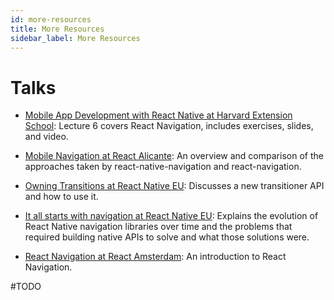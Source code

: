 ```yaml
---
id: more-resources
title: More Resources
sidebar_label: More Resources
---
```


# Talks

- [Mobile App Development with React Native at Harvard Extension School](https://cs50.github.io/mobile/lectures): Lecture 6 covers React Navigation, includes exercises, slides, and video.

- [Mobile Navigation at React Alicante](https://www.youtube.com/watch?v=GBhdooVxX6Q): An overview and comparison of the approaches taken by react-native-navigation and react-navigation.

* [Owning Transitions at React Native EU](https://www.youtube.com/watch?v=1LKqGx3z0W4): Discusses a new transitioner API and how to use it.

* [It all starts with navigation at React Native EU](https://www.youtube.com/watch?v=Z0Jl1KCWiag): Explains the evolution of React Native navigation libraries over time and the problems that required building native APIs to solve and what those solutions were.

* [React Navigation at React Amsterdam](https://www.youtube.com/watch?v=wJJZ9Od8MjM): An introduction to React Navigation.

#TODO
